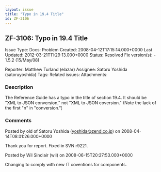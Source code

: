 ```yaml
---
layout: issue
title: "Typo in 19.4 Title"
id: ZF-3106
---
```


ZF-3106: Typo in 19.4 Title
---------------------------

 Issue Type: Docs: Problem Created: 2008-04-12T17:15:14.000+0000 Last Updated: 2012-03-21T11:29:13.000+0000 Status: Resolved Fix version(s): - 1.5.2 (15/May/08)
 
 Reporter:  Matthew Turland (elazar)  Assignee:  Satoru Yoshida (satoruyoshida)  Tags: 
 Related issues: 
 Attachments: 
### Description

The Reference Guide has a typo in the title of section 19.4. It should be "XML to JSON conversion," not "XML to JSON coversion." (Note the lack of the first "n" in "conversion.")

 

 

### Comments

Posted by old of Satoru Yoshida (yoshida@zend.co.jp) on 2008-04-14T08:01:26.000+0000

Thank you for report. Fixed in SVN r9221.

 

 

Posted by Wil Sinclair (wil) on 2008-06-15T20:27:53.000+0000

Changing to comply with new IT coventions for components.

 

 